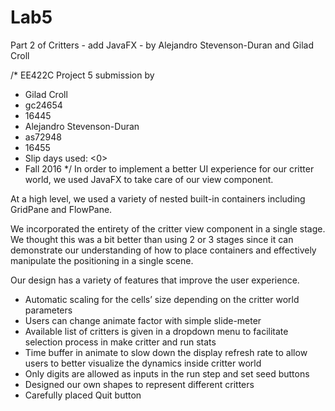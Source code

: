 # Lab5
Part 2 of Critters - add JavaFX - by Alejandro Stevenson-Duran and Gilad Croll

/* EE422C Project 5 submission by
 * Gilad Croll
 * gc24654
 * 16445
 * Alejandro Stevenson-Duran
 * as72948
 * 16455
 * Slip days used: <0>
 * Fall 2016
 */
In order to implement a better UI experience for our critter world, we used JavaFX to take
care of our view component. 

At a high level, we used a variety of nested built-in containers including GridPane and 
FlowPane.

We incorporated the entirety of the critter view component in a single stage.
We thought this was a bit better than using 2 or 3 stages since it can demonstrate our understanding of how to place containers and effectively manipulate the positioning in a single scene.

Our design has a variety of features that improve the user experience. 
-	Automatic scaling for the cells’ size depending on the critter world parameters
-	Users can change animate factor with simple slide-meter  
-	Available list of critters is given in a dropdown menu to facilitate selection process in make critter and run stats
-	Time buffer in animate to slow down the display refresh rate to allow users to better visualize the dynamics inside critter world
-	Only digits are allowed as inputs in the run step and set seed buttons
-	Designed our own shapes to represent different critters
-	Carefully placed Quit button
